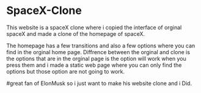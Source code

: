 # SpaceX-Clone

This website is a spaceX clone where i copied the interface of orginal spaceX and made a clone of the homepage of spaceX.

The homepage has a few transitions and also a few options where you can find in the orginal home page. Diffrence between the orginal and clone is the options that are in
the orginal page is the option will work when you press them and i made a static web page where you can only find the options but those option are not going to work.

#great fan of ElonMusk so i just want to make his website clone and i Did.
